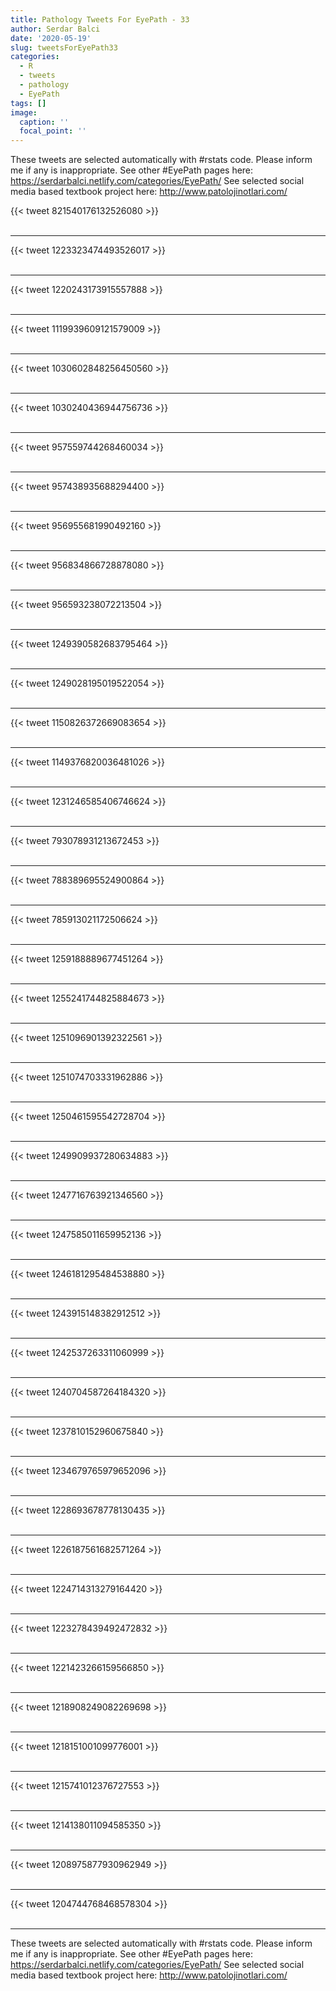 ```yaml
---
title: Pathology Tweets For EyePath - 33
author: Serdar Balci
date: '2020-05-19'
slug: tweetsForEyePath33
categories:
  - R
  - tweets
  - pathology
  - EyePath
tags: []
image:
  caption: ''
  focal_point: ''
---
```



These tweets are selected automatically with #rstats code. Please inform me if any is inappropriate.
See other #EyePath pages here: https://serdarbalci.netlify.com/categories/EyePath/ 
See selected social media based textbook project here: http://www.patolojinotlari.com/

{{< tweet 821540176132526080 >}}
<br>
<br>
<hr>
{{< tweet 1223323474493526017 >}}
<br>
<br>
<hr>
{{< tweet 1220243173915557888 >}}
<br>
<br>
<hr>
{{< tweet 1119939609121579009 >}}
<br>
<br>
<hr>
{{< tweet 1030602848256450560 >}}
<br>
<br>
<hr>
{{< tweet 1030240436944756736 >}}
<br>
<br>
<hr>
{{< tweet 957559744268460034 >}}
<br>
<br>
<hr>
{{< tweet 957438935688294400 >}}
<br>
<br>
<hr>
{{< tweet 956955681990492160 >}}
<br>
<br>
<hr>
{{< tweet 956834866728878080 >}}
<br>
<br>
<hr>
{{< tweet 956593238072213504 >}}
<br>
<br>
<hr>
{{< tweet 1249390582683795464 >}}
<br>
<br>
<hr>
{{< tweet 1249028195019522054 >}}
<br>
<br>
<hr>
{{< tweet 1150826372669083654 >}}
<br>
<br>
<hr>
{{< tweet 1149376820036481026 >}}
<br>
<br>
<hr>
{{< tweet 1231246585406746624 >}}
<br>
<br>
<hr>
{{< tweet 793078931213672453 >}}
<br>
<br>
<hr>
{{< tweet 788389695524900864 >}}
<br>
<br>
<hr>
{{< tweet 785913021172506624 >}}
<br>
<br>
<hr>
{{< tweet 1259188889677451264 >}}
<br>
<br>
<hr>
{{< tweet 1255241744825884673 >}}
<br>
<br>
<hr>
{{< tweet 1251096901392322561 >}}
<br>
<br>
<hr>
{{< tweet 1251074703331962886 >}}
<br>
<br>
<hr>
{{< tweet 1250461595542728704 >}}
<br>
<br>
<hr>
{{< tweet 1249909937280634883 >}}
<br>
<br>
<hr>
{{< tweet 1247716763921346560 >}}
<br>
<br>
<hr>
{{< tweet 1247585011659952136 >}}
<br>
<br>
<hr>
{{< tweet 1246181295484538880 >}}
<br>
<br>
<hr>
{{< tweet 1243915148382912512 >}}
<br>
<br>
<hr>
{{< tweet 1242537263311060999 >}}
<br>
<br>
<hr>
{{< tweet 1240704587264184320 >}}
<br>
<br>
<hr>
{{< tweet 1237810152960675840 >}}
<br>
<br>
<hr>
{{< tweet 1234679765979652096 >}}
<br>
<br>
<hr>
{{< tweet 1228693678778130435 >}}
<br>
<br>
<hr>
{{< tweet 1226187561682571264 >}}
<br>
<br>
<hr>
{{< tweet 1224714313279164420 >}}
<br>
<br>
<hr>
{{< tweet 1223278439492472832 >}}
<br>
<br>
<hr>
{{< tweet 1221423266159566850 >}}
<br>
<br>
<hr>
{{< tweet 1218908249082269698 >}}
<br>
<br>
<hr>
{{< tweet 1218151001099776001 >}}
<br>
<br>
<hr>
{{< tweet 1215741012376727553 >}}
<br>
<br>
<hr>
{{< tweet 1214138011094585350 >}}
<br>
<br>
<hr>
{{< tweet 1208975877930962949 >}}
<br>
<br>
<hr>
{{< tweet 1204744768468578304 >}}
<br>
<br>
<hr>


These tweets are selected automatically with #rstats code. Please inform me if any is inappropriate.
See other #EyePath pages here: https://serdarbalci.netlify.com/categories/EyePath/ 
See selected social media based textbook project here: http://www.patolojinotlari.com/
